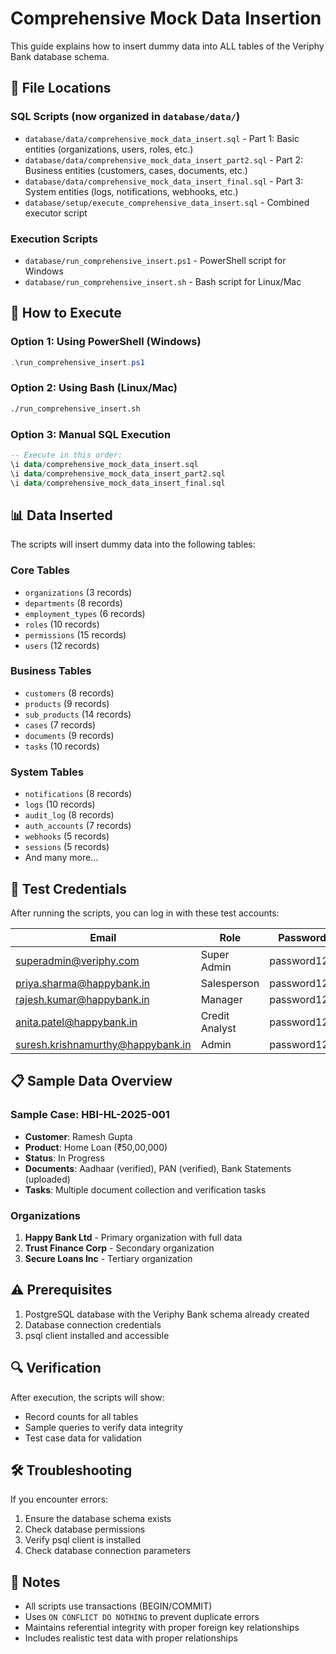 # Comprehensive Mock Data Insertion

This guide explains how to insert dummy data into ALL tables of the Veriphy Bank database schema.

## 📁 File Locations

### SQL Scripts (now organized in `database/data/`)
- `database/data/comprehensive_mock_data_insert.sql` - Part 1: Basic entities (organizations, users, roles, etc.)
- `database/data/comprehensive_mock_data_insert_part2.sql` - Part 2: Business entities (customers, cases, documents, etc.)
- `database/data/comprehensive_mock_data_insert_final.sql` - Part 3: System entities (logs, notifications, webhooks, etc.)
- `database/setup/execute_comprehensive_data_insert.sql` - Combined executor script

### Execution Scripts
- `database/run_comprehensive_insert.ps1` - PowerShell script for Windows
- `database/run_comprehensive_insert.sh` - Bash script for Linux/Mac

## 🚀 How to Execute

### Option 1: Using PowerShell (Windows)
```powershell
.\run_comprehensive_insert.ps1
```

### Option 2: Using Bash (Linux/Mac)
```bash
./run_comprehensive_insert.sh
```

### Option 3: Manual SQL Execution
```sql
-- Execute in this order:
\i data/comprehensive_mock_data_insert.sql
\i data/comprehensive_mock_data_insert_part2.sql
\i data/comprehensive_mock_data_insert_final.sql
```

## 📊 Data Inserted

The scripts will insert dummy data into the following tables:

### Core Tables
- `organizations` (3 records)
- `departments` (8 records)
- `employment_types` (6 records)
- `roles` (10 records)
- `permissions` (15 records)
- `users` (12 records)

### Business Tables
- `customers` (8 records)
- `products` (9 records)
- `sub_products` (14 records)
- `cases` (7 records)
- `documents` (9 records)
- `tasks` (10 records)

### System Tables
- `notifications` (8 records)
- `logs` (10 records)
- `audit_log` (8 records)
- `auth_accounts` (7 records)
- `webhooks` (5 records)
- `sessions` (5 records)
- And many more...

## 🎯 Test Credentials

After running the scripts, you can log in with these test accounts:

| Email | Role | Password |
|-------|------|----------|
| superadmin@veriphy.com | Super Admin | password123 |
| priya.sharma@happybank.in | Salesperson | password123 |
| rajesh.kumar@happybank.in | Manager | password123 |
| anita.patel@happybank.in | Credit Analyst | password123 |
| suresh.krishnamurthy@happybank.in | Admin | password123 |

## 📋 Sample Data Overview

### Sample Case: HBI-HL-2025-001
- **Customer**: Ramesh Gupta
- **Product**: Home Loan (₹50,00,000)
- **Status**: In Progress
- **Documents**: Aadhaar (verified), PAN (verified), Bank Statements (uploaded)
- **Tasks**: Multiple document collection and verification tasks

### Organizations
1. **Happy Bank Ltd** - Primary organization with full data
2. **Trust Finance Corp** - Secondary organization
3. **Secure Loans Inc** - Tertiary organization

## ⚠️ Prerequisites

1. PostgreSQL database with the Veriphy Bank schema already created
2. Database connection credentials
3. psql client installed and accessible

## 🔍 Verification

After execution, the scripts will show:
- Record counts for all tables
- Sample queries to verify data integrity
- Test case data for validation

## 🛠️ Troubleshooting

If you encounter errors:
1. Ensure the database schema exists
2. Check database permissions
3. Verify psql client is installed
4. Check database connection parameters

## 📝 Notes

- All scripts use transactions (BEGIN/COMMIT)
- Uses `ON CONFLICT DO NOTHING` to prevent duplicate errors
- Maintains referential integrity with proper foreign key relationships
- Includes realistic test data with proper relationships
